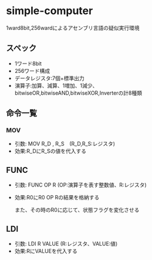 # simple-computer

1ward8bit,256wardによるアセンブリ言語の疑似実行環境

## スペック

- 1ワード8bit
- 256ワード構成
- データレジスタ:7個+標準出力
- 演算子:加算、減算、1増加、1減少、bitwiseOR,bitwiseAND,bitwiseXOR,Inverterの計8種類


## 命令一覧

### MOV

- 引数: MOV R_D , R_S　(R_D,R_S:レジスタ)
- 効果:R_DにR_Sの値を代入する

## FUNC

- 引数: FUNC OP R (OP:演算子を表す整数値、R:レジスタ)
- 効果:R0にR0 OP Rの結果を格納する
  
  また、その時のR0に応じて、状態フラグを変化させる

## LDI

- 引数: LDI R VALUE (R:レジスタ、VALUE:値)
- 効果:RにVALUEを代入する